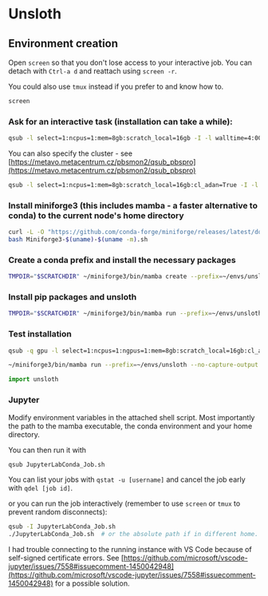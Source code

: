 # Unsloth

## Environment creation

Open `screen` so that you don't lose access to your interactive job. You can detach with `Ctrl-a d` and reattach using `screen -r`.

You could also use `tmux` instead if you prefer to and know how to.

```bash
screen
```

### Ask for an interactive task (installation can take a while):

```bash
qsub -l select=1:ncpus=1:mem=8gb:scratch_local=16gb -I -l walltime=4:00:00
```

You can also specify the cluster - see [https://metavo.metacentrum.cz/pbsmon2/qsub_pbspro](https://metavo.metacentrum.cz/pbsmon2/qsub_pbspro)

```bash
qsub -l select=1:ncpus=1:mem=8gb:scratch_local=16gb:cl_adan=True -I -l walltime=4:00:00
```

### Install miniforge3 (this includes mamba - a faster alternative to conda) to the current node's home directory

```bash
curl -L -O "https://github.com/conda-forge/miniforge/releases/latest/download/Miniforge3-$(uname)-$(uname -m).sh"
bash Miniforge3-$(uname)-$(uname -m).sh
```

### Create a conda prefix and install the necessary packages

```bash
TMPDIR="$SCRATCHDIR" ~/miniforge3/bin/mamba create --prefix=~/envs/unsloth pytorch cuda-nvcc=12.1 torchvision torchaudio pytorch-cuda=12.1 xformers -c pytorch -c nvidia -c xformers
```

### Install pip packages and unsloth

```bash
TMPDIR="$SCRATCHDIR" ~/miniforge3/bin/mamba run --prefix=~/envs/unsloth --no-capture-output python -m pip install --no-cache-dir bitsandbytes "unsloth[conda] @ git+https://github.com/unslothai/unsloth.git@dd72d9f" wandb jupyterlab ipython sacrebleu
```

### Test installation

```bash
qsub -q gpu -l select=1:ncpus=1:ngpus=1:mem=8gb:scratch_local=16gb:cl_adan=True -I -l walltime=4:00:00
```

```bash
~/miniforge3/bin/mamba run --prefix=~/envs/unsloth --no-capture-output ipython
```

```python
import unsloth
```

### Jupyter

Modify environment variables in the attached shell script. Most importantly the path to the mamba executable, the conda environment and your home directory.

You can then run it with

```bash
qsub JupyterLabConda_Job.sh
```

You can list your jobs with `qstat -u [username]` and cancel the job early with `qdel [job id]`.

or you can run the job interactively (remember to use `screen` or `tmux` to prevent random disconnects):

```bash
qsub -I JupyterLabConda_Job.sh
./JupyterLabConda_Job.sh  # or the absolute path if in different home.
```

I had trouble connecting to the running instance with VS Code because of self-signed certificate errors. See [https://github.com/microsoft/vscode-jupyter/issues/7558#issuecomment-1450042948](https://github.com/microsoft/vscode-jupyter/issues/7558#issuecomment-1450042948) for a possible solution.
